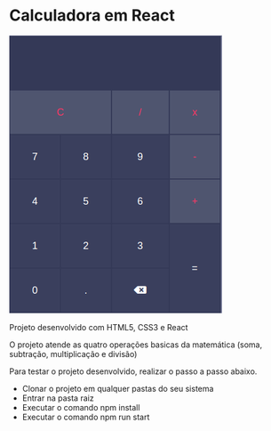 <h1>Calculadora em React</h1>

<img src="./Display.png">

<p>Projeto desenvolvido com HTML5, CSS3 e React</p>

<p>O projeto atende as quatro operações basicas da matemática (soma, subtração, multiplicação e divisão)</p>

<p>Para testar o projeto desenvolvido, realizar o passo a passo abaixo.</p>

<ul>
  <li>Clonar o projeto em qualquer pastas do seu sistema</li>
  <li>Entrar na pasta raiz</li>
  <li>Executar o comando npm install</li>
  <li>Executar o comando npm run start</li>
</ul>
